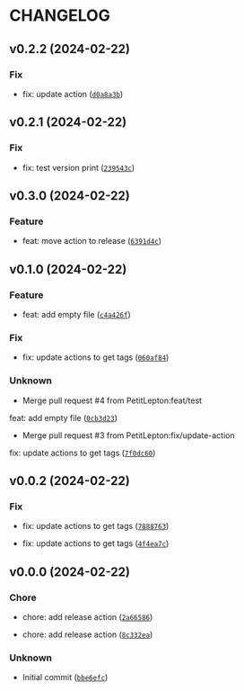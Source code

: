 # CHANGELOG



## v0.2.2 (2024-02-22)

### Fix

* fix: update action ([`d0a8a3b`](https://github.com/PetitLepton/test-semantic-versioning/commit/d0a8a3b027be2805d4ac890e46cb315cd37e9e32))


## v0.2.1 (2024-02-22)

### Fix

* fix: test version print ([`239543c`](https://github.com/PetitLepton/test-semantic-versioning/commit/239543c463cf396574dfca3e9c9a47141a2c34dd))


## v0.3.0 (2024-02-22)

### Feature

* feat: move action to release ([`6391d4c`](https://github.com/PetitLepton/test-semantic-versioning/commit/6391d4ceda3baaa0004cd47f4811128f5b57c597))


## v0.1.0 (2024-02-22)

### Feature

* feat: add empty file ([`c4a426f`](https://github.com/PetitLepton/test-semantic-versioning/commit/c4a426f8c4adc8a7afa1ec201c6b2bca7da192c8))

### Fix

* fix: update actions to get tags ([`060af84`](https://github.com/PetitLepton/test-semantic-versioning/commit/060af845d1ddc82bf14696e830f5ad0b09ba257f))

### Unknown

* Merge pull request #4 from PetitLepton:feat/test

feat: add empty file ([`0cb3d23`](https://github.com/PetitLepton/test-semantic-versioning/commit/0cb3d23960b0e37ee9a89e82a7a3120fac1fd24a))

* Merge pull request #3 from PetitLepton:fix/update-action

fix: update actions to get tags ([`7f0dc60`](https://github.com/PetitLepton/test-semantic-versioning/commit/7f0dc60e8212ba47dcbf08a3106a591119202410))


## v0.0.2 (2024-02-22)

### Fix

* fix: update actions to get tags ([`7888763`](https://github.com/PetitLepton/test-semantic-versioning/commit/78887635a758ad2d07b978d90ca8e2f0b1086da0))

* fix: update actions to get tags ([`4f4ea7c`](https://github.com/PetitLepton/test-semantic-versioning/commit/4f4ea7c2a01be8a1c5b90d6938f4b67fc2a5a2a8))


## v0.0.0 (2024-02-22)

### Chore

* chore: add release action ([`2a66586`](https://github.com/PetitLepton/test-semantic-versioning/commit/2a66586e8de2bc07ba61257a9e2f3fde75a182b0))

* chore: add release action ([`8c332ea`](https://github.com/PetitLepton/test-semantic-versioning/commit/8c332ea0564ee9f80db1e4e820a5acf1109585e3))

### Unknown

* Initial commit ([`bbe6efc`](https://github.com/PetitLepton/test-semantic-versioning/commit/bbe6efca548b15f6d56e96568332236e053f377a))

